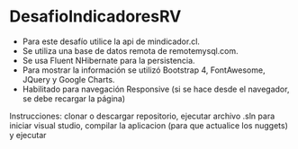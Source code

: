 # DesafioIndicadoresRV
- Para este desafío utilice la api de mindicador.cl.
- Se utiliza una base de datos remota de remotemysql.com.
- Se usa Fluent NHibernate para la persistencia.
- Para mostrar la información se utilizó Bootstrap 4, FontAwesome, JQuery y Google Charts.
- Habilitado para navegación Responsive (si se hace desde el navegador, se debe recargar la página)

Instrucciones: clonar o descargar repositorio, ejecutar archivo .sln para iniciar visual studio, compilar la aplicacion (para que actualice los nuggets) y ejecutar